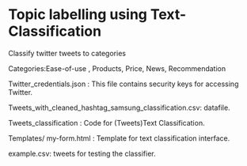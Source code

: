 # Topic labelling using Text-Classification
Classify twitter tweets to categories

Categories:Ease-of-use , Products, Price, News, Recommendation

Twitter_credentials.json : This file contains security keys for accessing Twitter.

Tweets_with_cleaned_hashtag_samsung_classification.csv: datafile.

Tweets_classification : Code for (Tweets)Text Classification.

Templates/ my-form.html : Template for text classification interface.

example.csv: tweets for testing the classifier.
